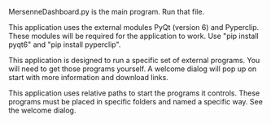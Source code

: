 MersenneDashboard.py is the main program. Run that file.

This application uses the external modules PyQt (version 6) and Pyperclip. These modules will be required for the application to work. Use "pip install pyqt6" and "pip install pyperclip".

This application is designed to run a specific set of external programs. You will need to get those programs yourself. A welcome dialog will pop up on start with more information and download links.

This application uses relative paths to start the programs it controls. These programs must be placed in specific folders and named a specific way. See the welcome dialog.
